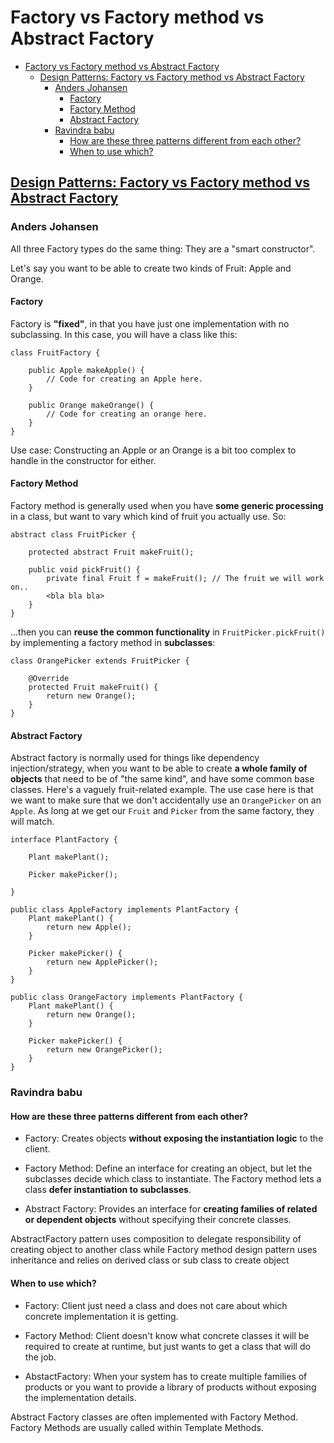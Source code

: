 # Factory vs Factory method vs Abstract Factory

- [Factory vs Factory method vs Abstract Factory](#factory-vs-factory-method-vs-abstract-factory)
  - [Design Patterns: Factory vs Factory method vs Abstract Factory](#design-patterns-factory-vs-factory-method-vs-abstract-factory)
    - [Anders Johansen](#anders-johansen)
      - [Factory](#factory)
      - [Factory Method](#factory-method)
      - [Abstract Factory](#abstract-factory)
    - [Ravindra babu](#ravindra-babu)
      - [How are these three patterns different from each other?](#how-are-these-three-patterns-different-from-each-other)
      - [When to use which?](#when-to-use-which)

## [Design Patterns: Factory vs Factory method vs Abstract Factory](https://stackoverflow.com/questions/13029261/design-patterns-factory-vs-factory-method-vs-abstract-factory)

### Anders Johansen

All three Factory types do the same thing: They are a "smart constructor".

Let's say you want to be able to create two kinds of Fruit: Apple and Orange.

#### Factory

Factory is **"fixed"**, in that you have just one implementation with no subclassing. In this case, you will have a class like this:

    class FruitFactory {

        public Apple makeApple() {
            // Code for creating an Apple here.
        }

        public Orange makeOrange() {
            // Code for creating an orange here.
        }
    }

Use case: Constructing an Apple or an Orange is a bit too complex to handle in the constructor for either.

#### Factory Method

Factory method is generally used when you have **some generic processing** in a class, but want to vary which kind of fruit you actually use. So:

    abstract class FruitPicker {

        protected abstract Fruit makeFruit();

        public void pickFruit() {
            private final Fruit f = makeFruit(); // The fruit we will work on..
            <bla bla bla>
        }
    }

...then you can **reuse the common functionality** in `FruitPicker.pickFruit()` by implementing a factory method in **subclasses**:

    class OrangePicker extends FruitPicker {

        @Override
        protected Fruit makeFruit() {
            return new Orange();
        }
    }

#### Abstract Factory

Abstract factory is normally used for things like dependency injection/strategy, when you want to be able to create **a whole family of objects** that need to be of "the same kind", and have some common base classes. Here's a vaguely fruit-related example. The use case here is that we want to make sure that we don't accidentally use an `OrangePicker` on an `Apple`. As long at we get our `Fruit` and `Picker` from the same factory, they will match.

    interface PlantFactory {

        Plant makePlant();

        Picker makePicker(); 

    }

    public class AppleFactory implements PlantFactory {
        Plant makePlant() {
            return new Apple();
        }

        Picker makePicker() {
            return new ApplePicker();
        }
    }

    public class OrangeFactory implements PlantFactory {
        Plant makePlant() {
            return new Orange();
        }

        Picker makePicker() {
            return new OrangePicker();
        }
    }

### Ravindra babu

#### How are these three patterns different from each other?

- Factory: Creates objects **without exposing the instantiation logic** to the client.

- Factory Method: Define an interface for creating an object, but let the subclasses decide which class to instantiate. The Factory method lets a class **defer instantiation to subclasses**.

- Abstract Factory: Provides an interface for **creating families of related or dependent objects** without specifying their concrete classes.

AbstractFactory pattern uses composition to delegate responsibility of creating object to another class while Factory method design pattern uses inheritance and relies on derived class or sub class to create object

#### When to use which?

- Factory: Client just need a class and does not care about which concrete implementation it is getting.

- Factory Method: Client doesn't know what concrete classes it will be required to create at runtime, but just wants to get a class that will do the job.

- AbstactFactory: When your system has to create multiple families of products or you want to provide a library of products without exposing the implementation details.

Abstract Factory classes are often implemented with Factory Method. Factory Methods are usually called within Template Methods.
